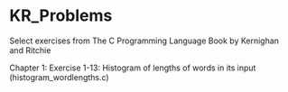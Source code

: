 # KR_Problems
Select exercises from The C Programming Language Book by Kernighan and Ritchie

Chapter 1:
Exercise 1-13: Histogram of lengths of words in its input (histogram_wordlengths.c)


